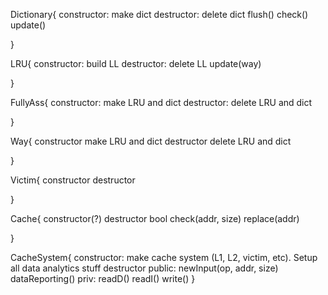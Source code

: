 Dictionary{
  constructor: make dict
  destructor: delete dict
  flush()
  check()
  update()
  
}

LRU{
  constructor: build LL
  destructor: delete LL
  update(way)
  
}

FullyAss{
  constructor: make LRU and dict
  destructor: delete LRU and dict
  
}

Way{
  constructor make LRU and dict
  destructor delete LRU and dict
  
}

Victim{
  constructor
  destructor
  
}

Cache{
  constructor(?)
  destructor
  bool check(addr, size)
  replace(addr)
  
}

CacheSystem{
  constructor: make cache system (L1, L2, victim, etc). Setup all data analytics stuff
  destructor
  public:
    newInput(op, addr, size)
    dataReporting()
  priv:
    readD()
    readI()
    write()
}
